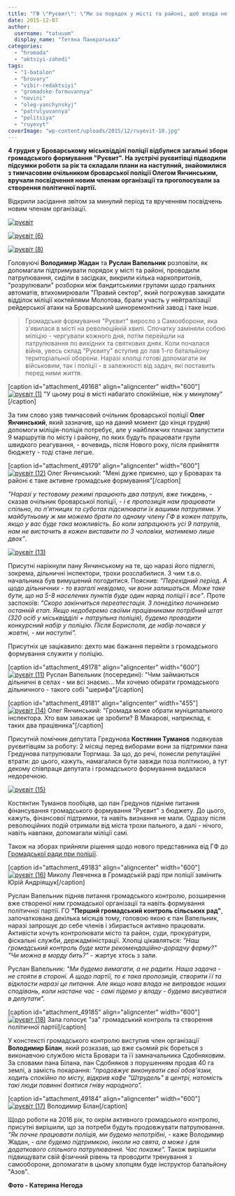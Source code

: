 ```yaml
---
title: "ГФ \"Руєвит\": \"Ми за порядок у місті та районі, щоб влада не крала та давала жити людям\""
date: 2015-12-07
author: 
  username: "tatuuum"
  display_name: "Тетяна Панкратьєва"
categories: 
  - "hromada"
  - "aktsiyi-zahodi"
tags: 
  - "1-batalon"
  - "brovary"
  - "vibir-redaktsiyi"
  - "gromadske-formuvannya"
  - "novini"
  - "oleg-yanchynskyj"
  - "patrulyuvannya"
  - "politsiya"
  - "ruyevyt"
coverImage: "wp-content/uploads/2015/12/ruyevit-10.jpg"
---
```


**4 грудня у Броварському міськвідділі поліції відбулися загальні збори громадського формування "Руєвит". На зустрічі руєвитівці підводили підсумки роботи за рік та складали плани на наступний, знайомилися з тимчасовим очільником броварської поліції Олегом Янчинським, вручали посвідчення новим членам організації та проголосували за створення політичної партії.**

Відкрили засідання звітом за минулий період та врученням посвідчень новим членам організації.

[![руєвіт](https://mpz.brovary.org/wp-content/uploads/2015/12/ruyevit.jpg)](https://mpz.brovary.org/wp-content/uploads/2015/12/ruyevit.jpg)

[![руєвіт (6)](https://mpz.brovary.org/wp-content/uploads/2015/12/ruyevit-6.jpg)](https://mpz.brovary.org/wp-content/uploads/2015/12/ruyevit-6.jpg)

[![руєвіт (8)](https://mpz.brovary.org/wp-content/uploads/2015/12/ruyevit-8.jpg)](https://mpz.brovary.org/wp-content/uploads/2015/12/ruyevit-8.jpg)

Головуючі **Володимир Жадан** та **Руслан Вапельник** розповіли, як допомагали підтримувати порядок у місті та районі, проводили патрулювання, сиділи в засідках, викрили кілька наркопритонів, "розрулювали" розборки між бандитськими групами щодо гральних автоматів, втихомирювали "Правий сектор", який погрожував закидати відділок міліції коктейлями Молотова, брали участь у нейтралізації рейдерської атаки на Броварський шиноремонтний завод і таке інше.

> Громадське формування "Руєвит" виросло з Самооборони, яка з'явилася в місті на революційній хвилі. Спочатку заміняли собою міліцію - чергували кожного дня, потім перейшли на патрулювання по вихідних та святкових днях. Коли почалася війна, увесь склад "Руєвиту" вступив до лав 1-го батальйону територіальної оборони. Наразі хлопці готові допомагати як військовим, так і поліції - в залежності від задач, які поставить перед ними життя.

\[caption id="attachment\_49168" align="aligncenter" width="600"\][![руєвіт (1)](https://mpz.brovary.org/wp-content/uploads/2015/12/ruyevit-1.jpg)](https://mpz.brovary.org/wp-content/uploads/2015/12/ruyevit-1.jpg) "У цьому році в місті набагато спокійніше, ніж у минулому"\[/caption\]

За тим слово узяв тимчасовий очільник броварської поліції **Олег Янчинський**, який зазначив, що на даний момент (до кінця грудня) допомоги міліція-поліція потребує, але у найближчих планах запустити 9 маршрутів по місту і району, по яких будуть працювати групи швидкого реагування, - вочевидь, після Нового року, після прийняття бюджету - тоді стане легше.

\[caption id="attachment\_49179" align="aligncenter" width="600"\][![руєвіт (12)](https://mpz.brovary.org/wp-content/uploads/2015/12/ruyevit-12.jpg)](https://mpz.brovary.org/wp-content/uploads/2015/12/ruyevit-12.jpg) Олег Янчинський: "Мені дуже приємно, що у Броварах та районі є таке активне громадське формування"\[/caption\]

_"Наразі у тестовому режимі працюють два патрулі, вже тиждень_, - сказав очільник броварської поліції, - _і є пропозиція нам працювати спільно, по п'ятницях та суботах підсилювати їх вашими патрулями. У майбутньому ж ми можемо брати по одному члену ГФ в кожен патруль, якщо у вас буде така можливість. Бо коли запрацюють усі 9 патрулів, нам не вистачить в кожен виставити по 3 чоловіки, матимемо лише двох"_.

[![руєвіт (13)](https://mpz.brovary.org/wp-content/uploads/2015/12/ruyevit-13.jpg)](https://mpz.brovary.org/wp-content/uploads/2015/12/ruyevit-13.jpg)

Присутні нарікнули пану Янчинському на те, що наразі його підлеглі, зокрема, дільничні інспектори, трохи розслабилися. З чим т.в.о. начальника був вимушений погодитися. Пояснив: _"Перехідний період. А щодо дільничних - то взагалі невідомо, чи вони залишаться. Може таке бути, що на 5-8 населених пунктів буде один наряд поліції і все"_. Проте заспокоїв: _"Скоро закінчиться переатестація. З понеділка починаємо останній етап. Якщо недоберемо своїми працівниками потрібний штат (320 осіб у міськвідділі + патрульна поліція), будемо проводити конкурсний набір у поліцію. Після Борисполя, де набір почався у жовтні, - ми наступні"._

Присутніх це зацікавило: дехто має бажання перейти з громадського формування служити у поліцію.

\[caption id="attachment\_49178" align="aligncenter" width="600"\][![руєвіт (11)](https://mpz.brovary.org/wp-content/uploads/2015/12/ruyevit-11.jpg)](https://mpz.brovary.org/wp-content/uploads/2015/12/ruyevit-11.jpg) Руслан Вапельник (посередині): "Чим займаються дільничні в селах - ми всі знаємо... Ми хочемо обирати громадського дільничного - такого собі "шерифа"\[/caption\]

\[caption id="attachment\_49181" align="aligncenter" width="455"\][![руєвіт (14)](https://mpz.brovary.org/wp-content/uploads/2015/12/ruyevit-14.jpg)](https://mpz.brovary.org/wp-content/uploads/2015/12/ruyevit-14.jpg) Олег Янчинський: "Громада може обрати муніципального інспектора. Хто вам заважає це зробити? В Макарові, наприклад, є таких два працівника"\[/caption\]

Присутній помічник депутата Гредунова **Костянин Туманов** подякував руєвитівцям за роботу: 2 місяці перед виборами вони за підтримки пана Гредунова патрулювали Торгмаш. За що, до речі, понесли репутаційні втрати: до цього, кажуть, намагалися бути завжди поза політикою, а тут декому співпраця депутата і громадського формування видалася недоречною.

[![руєвіт (15)](https://mpz.brovary.org/wp-content/uploads/2015/12/ruyevit-15.jpg)](https://mpz.brovary.org/wp-content/uploads/2015/12/ruyevit-15.jpg)

Костянтин Туманов пообіцяв, що пан Гредунов підніме питання фінансування громадського формування "Руєвит" з бюджету. До цього, кажуть, фінансової підтримки, та навіть визнання не мали. Одразу після революційних подій отримали від міста трохи пального, а далі - нічого, навіть навпаки, допомагали міліції самі.

Також на зборах прийняли рішення щодо нового представника від ГФ до [Громадської ради при поліції](https://mpz.brovary.org/gromadska-rada-pry-politsiyi-proekzamenuvala-novogo-t-v-o-nachalnyka-politsiyi-olega-yanchynskogo/).

\[caption id="attachment\_49183" align="aligncenter" width="600"\][![руєвіт (16)](https://mpz.brovary.org/wp-content/uploads/2015/12/ruyevit-16.jpg)](https://mpz.brovary.org/wp-content/uploads/2015/12/ruyevit-16.jpg) Миколу Левченка в Громадській раді при поліції замінить Юрій Андріящук\[/caption\]

Руслан Вапельник підняв питання громадського контролю, розширення вже створеної ним громадської організації та навіть формування політичної партії. ГО **"Перший громадський контроль сільських рад"**, започаткована декілька місяців тому, головою якою є пан Вапельник, наразі запрошує до себе членів і збирається активно працювати. Активісти хочуть контролювати місто та район, суди, прокуратури, фіскальні служби, держадміністрації. Хлопці цікавляться: _"Наш громадський контроль буде мати рекомендаційно-дорадчу форму?" "Чи можна в морду бить?" -_ жартує хтось з зали.

Руслан Вапельник: _"Ми будемо вимагати, а не радити. Наша задача - не стояти в стороні. А щодо партії, то є така пропозиція, створити її та відкласти наразі це питання. Але якщо нова влада не виправдає наших сподівань, коли настане час - самі підемо у владу - будемо висуватися в депутати"._

\[caption id="attachment\_49185" align="aligncenter" width="600"\][![руєвіт (18)](https://mpz.brovary.org/wp-content/uploads/2015/12/ruyevit-18.jpg)](https://mpz.brovary.org/wp-content/uploads/2015/12/ruyevit-18.jpg) Зала голосує "за" громадський контроль та створення політичної партії\[/caption\]

У констексті громадського контролю виступив член організації **Володимир Білан**, який розказав, що вже сьомий рік бореться з виконавчою службою міста Бровари та її замначальника Сдобняковим. За словами пана Білана, пан Сдобняков з порушенням продав 40 га землі, а замість покарання: _"продовжує виконувати свої обов'язки, ходить спокійно по місту, відкрив кафе "Штрудель" в центрі, натомість такі люди повинні боятися гніву народного"._

\[caption id="attachment\_49184" align="aligncenter" width="600"\][![руєвіт (17)](https://mpz.brovary.org/wp-content/uploads/2015/12/ruyevit-17.jpg)](https://mpz.brovary.org/wp-content/uploads/2015/12/ruyevit-17.jpg) Володимир Білан\[/caption\]

Щодо роботи на 2016 рік, то окрім активного громадського контролю, присутні вирішили, що за потреби будуть продовжувати патрулювання. _"Як почне працювати поліція, ми будемо непотрібні_, - каже Володимир Жадан, - _але будемо підтримкою, інколи на свята, а може і для додаткового спільного патрулювання. Час покаже"._ Також вирішили підвищувати свій фізичний рівень та проводити тренування з самооборони, допомагати в цьому хлопцям буде інструктор батальйону "Азов".

**Фото - Катерина Негода**
